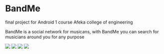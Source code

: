 # BandMe
final project for Android 1 course Afeka college of engineering


BandMe is a social network for musicans, with BandMe you can search for musicians around you for any purpose

![](Images/Screenshot_20201020-222308_Band_me%5B1%5D.jpg)
![](Images/Screenshot_20201020-222319_Band_me%5B1%5D.jpg)
![](Images/Screenshot_20201020-222328_Band_me%5B1%5D.jpg)
![](Images/Screenshot_20201020-222338_Band_me%5B1%5D.jpg)
